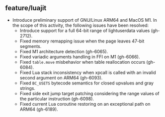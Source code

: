 ## feature/luajit

* Introduce preliminary support of GNU/Linux ARM64 and MacOS M1. In the scope of
  this activity, the following issues have been resolved:
  - Introduce support for a full 64-bit range of lightuserdata values (gh-2712).
  - Fixed memory remapping issue when the page leaves 47-bit segments.
  - Fixed M1 architecture detection (gh-6065).
  - Fixed variadic arguments handling in FFI on M1 (gh-6066).
  - Fixed `table.move` misbehavior when table reallocation occurs (gh-6084).
  - Fixed Lua stack inconsistency when xpcall is called with an invalid second
    argument on ARM64 (gh-6093).
  - Fixed `BC_USETS` bytecode semantics for closed upvalues and gray strings.
  - Fixed side exit jump target patching considering the range values of the
    particular instruction (gh-6098).
  - Fixed current Lua coroutine restoring on an exceptional path on ARM64 (gh-6189).
